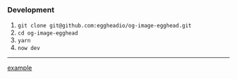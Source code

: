 ### Development

1. `git clone git@github.com:eggheadio/og-image-egghead.git`
2. `cd og-image-egghead`
3. `yarn`
4. `now dev`

---

[example](http://localhost:3000/instructor-guide/talking-about-code)
